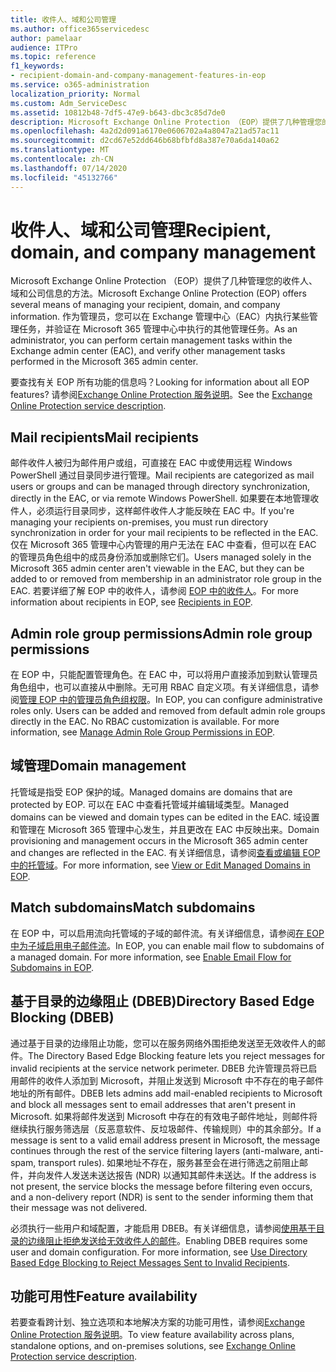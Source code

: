 ```yaml
---
title: 收件人、域和公司管理
ms.author: office365servicedesc
author: pamelaar
audience: ITPro
ms.topic: reference
f1_keywords:
- recipient-domain-and-company-management-features-in-eop
ms.service: o365-administration
localization_priority: Normal
ms.custom: Adm_ServiceDesc
ms.assetid: 10812b48-7df5-47e9-b643-dbc3c85d7de0
description: Microsoft Exchange Online Protection （EOP）提供了几种管理您的收件人、域和公司信息的方法。 作为管理员，您可以在 Exchange 管理中心（EAC）内执行某些管理任务，并验证在 Microsoft 365 管理中心中执行的其他管理任务。
ms.openlocfilehash: 4a2d2d091a6170e0606702a4a8047a21ad57ac11
ms.sourcegitcommit: d2cd67e52dd646b68bfbfd8a387e70a6da140a62
ms.translationtype: MT
ms.contentlocale: zh-CN
ms.lasthandoff: 07/14/2020
ms.locfileid: "45132766"
---
```

# <a name="recipient-domain-and-company-management"></a><span data-ttu-id="568eb-104">收件人、域和公司管理</span><span class="sxs-lookup"><span data-stu-id="568eb-104">Recipient, domain, and company management</span></span>

<span data-ttu-id="568eb-105">Microsoft Exchange Online Protection （EOP）提供了几种管理您的收件人、域和公司信息的方法。</span><span class="sxs-lookup"><span data-stu-id="568eb-105">Microsoft Exchange Online Protection (EOP) offers several means of managing your recipient, domain, and company information.</span></span> <span data-ttu-id="568eb-106">作为管理员，您可以在 Exchange 管理中心（EAC）内执行某些管理任务，并验证在 Microsoft 365 管理中心中执行的其他管理任务。</span><span class="sxs-lookup"><span data-stu-id="568eb-106">As an administrator, you can perform certain management tasks within the Exchange admin center (EAC), and verify other management tasks performed in the Microsoft 365 admin center.</span></span>
  
<span data-ttu-id="568eb-107">要查找有关 EOP 所有功能的信息吗？</span><span class="sxs-lookup"><span data-stu-id="568eb-107">Looking for information about all EOP features?</span></span> <span data-ttu-id="568eb-108">请参阅[Exchange Online Protection 服务说明](exchange-online-protection-service-description.md)。</span><span class="sxs-lookup"><span data-stu-id="568eb-108">See the [Exchange Online Protection service description](exchange-online-protection-service-description.md).</span></span>
  
## <a name="mail-recipients"></a><span data-ttu-id="568eb-109">Mail recipients</span><span class="sxs-lookup"><span data-stu-id="568eb-109">Mail recipients</span></span>

<span data-ttu-id="568eb-110">邮件收件人被归为邮件用户或组，可直接在 EAC 中或使用远程 Windows PowerShell 通过目录同步进行管理。</span><span class="sxs-lookup"><span data-stu-id="568eb-110">Mail recipients are categorized as mail users or groups and can be managed through directory synchronization, directly in the EAC, or via remote Windows PowerShell.</span></span> <span data-ttu-id="568eb-111">如果要在本地管理收件人，必须运行目录同步，这样邮件收件人才能反映在 EAC 中。</span><span class="sxs-lookup"><span data-stu-id="568eb-111">If you're managing your recipients on-premises, you must run directory synchronization in order for your mail recipients to be reflected in the EAC.</span></span> <span data-ttu-id="568eb-112">仅在 Microsoft 365 管理中心内管理的用户无法在 EAC 中查看，但可以在 EAC 的管理员角色组中的成员身份添加或删除它们。</span><span class="sxs-lookup"><span data-stu-id="568eb-112">Users managed solely in the Microsoft 365 admin center aren't viewable in the EAC, but they can be added to or removed from membership in an administrator role group in the EAC.</span></span> <span data-ttu-id="568eb-113">若要详细了解 EOP 中的收件人，请参阅 [EOP 中的收件人](https://go.microsoft.com/fwlink/p/?LinkId=280011)。</span><span class="sxs-lookup"><span data-stu-id="568eb-113">For more information about recipients in EOP, see [Recipients in EOP](https://go.microsoft.com/fwlink/p/?LinkId=280011).</span></span>
  
## <a name="admin-role-group-permissions"></a><span data-ttu-id="568eb-114">Admin role group permissions</span><span class="sxs-lookup"><span data-stu-id="568eb-114">Admin role group permissions</span></span>

<span data-ttu-id="568eb-p105">在 EOP 中，只能配置管理角色。在 EAC 中，可以将用户直接添加到默认管理员角色组中，也可以直接从中删除。无可用 RBAC 自定义项。有关详细信息，请参阅[管理 EOP 中的管理员角色组权限](https://go.microsoft.com/fwlink/p/?LinkId=282238)。</span><span class="sxs-lookup"><span data-stu-id="568eb-p105">In EOP, you can configure administrative roles only. Users can be added and removed from default admin role groups directly in the EAC. No RBAC customization is available. For more information, see [Manage Admin Role Group Permissions in EOP](https://go.microsoft.com/fwlink/p/?LinkId=282238).</span></span>
  
## <a name="domain-management"></a><span data-ttu-id="568eb-119">域管理</span><span class="sxs-lookup"><span data-stu-id="568eb-119">Domain management</span></span>

<span data-ttu-id="568eb-120">托管域是指受 EOP 保护的域。</span><span class="sxs-lookup"><span data-stu-id="568eb-120">Managed domains are domains that are protected by EOP.</span></span> <span data-ttu-id="568eb-121">可以在 EAC 中查看托管域并编辑域类型。</span><span class="sxs-lookup"><span data-stu-id="568eb-121">Managed domains can be viewed and domain types can be edited in the EAC.</span></span> <span data-ttu-id="568eb-122">域设置和管理在 Microsoft 365 管理中心发生，并且更改在 EAC 中反映出来。</span><span class="sxs-lookup"><span data-stu-id="568eb-122">Domain provisioning and management occurs in the Microsoft 365 admin center and changes are reflected in the EAC.</span></span> <span data-ttu-id="568eb-123">有关详细信息，请参阅[查看或编辑 EOP 中的托管域](https://go.microsoft.com/fwlink/p/?LinkId=282239)。</span><span class="sxs-lookup"><span data-stu-id="568eb-123">For more information, see [View or Edit Managed Domains in EOP](https://go.microsoft.com/fwlink/p/?LinkId=282239).</span></span>
  
## <a name="match-subdomains"></a><span data-ttu-id="568eb-124">Match subdomains</span><span class="sxs-lookup"><span data-stu-id="568eb-124">Match subdomains</span></span>

<span data-ttu-id="568eb-p107">在 EOP 中，可以启用流向托管域的子域的邮件流。有关详细信息，请参阅[在 EOP 中为子域启用电子邮件流](https://go.microsoft.com/fwlink/p/?LinkId=397213)。</span><span class="sxs-lookup"><span data-stu-id="568eb-p107">In EOP, you can enable mail flow to subdomains of a managed domain. For more information, see [Enable Email Flow for Subdomains in EOP](https://go.microsoft.com/fwlink/p/?LinkId=397213).</span></span> 
  
## <a name="directory-based-edge-blocking-dbeb"></a><span data-ttu-id="568eb-127">基于目录的边缘阻止 (DBEB)</span><span class="sxs-lookup"><span data-stu-id="568eb-127">Directory Based Edge Blocking (DBEB)</span></span>

<span data-ttu-id="568eb-128">通过基于目录的边缘阻止功能，您可以在服务网络外围拒绝发送至无效收件人的邮件。</span><span class="sxs-lookup"><span data-stu-id="568eb-128">The Directory Based Edge Blocking feature lets you reject messages for invalid recipients at the service network perimeter.</span></span> <span data-ttu-id="568eb-129">DBEB 允许管理员将已启用邮件的收件人添加到 Microsoft，并阻止发送到 Microsoft 中不存在的电子邮件地址的所有邮件。</span><span class="sxs-lookup"><span data-stu-id="568eb-129">DBEB lets admins add mail-enabled recipients to Microsoft and block all messages sent to email addresses that aren't present in Microsoft.</span></span> <span data-ttu-id="568eb-130">如果将邮件发送到 Microsoft 中存在的有效电子邮件地址，则邮件将继续执行服务筛选层（反恶意软件、反垃圾邮件、传输规则）中的其余部分。</span><span class="sxs-lookup"><span data-stu-id="568eb-130">If a message is sent to a valid email address present in Microsoft, the message continues through the rest of the service filtering layers (anti-malware, anti-spam, transport rules).</span></span> <span data-ttu-id="568eb-131">如果地址不存在，服务甚至会在进行筛选之前阻止邮件，并向发件人发送未送达报告 (NDR) 以通知其邮件未送达。</span><span class="sxs-lookup"><span data-stu-id="568eb-131">If the address is not present, the service blocks the message before filtering even occurs, and a non-delivery report (NDR) is sent to the sender informing them that their message was not delivered.</span></span> 
  
<span data-ttu-id="568eb-p109">必须执行一些用户和域配置，才能启用 DBEB。有关详细信息，请参阅[使用基于目录的边缘阻止拒绝发送给无效收件人的邮件](https://go.microsoft.com/fwlink/p/?LinkId=390676)。</span><span class="sxs-lookup"><span data-stu-id="568eb-p109">Enabling DBEB requires some user and domain configuration. For more information, see [Use Directory Based Edge Blocking to Reject Messages Sent to Invalid Recipients](https://go.microsoft.com/fwlink/p/?LinkId=390676).</span></span>
  
## <a name="feature-availability"></a><span data-ttu-id="568eb-134">功能可用性</span><span class="sxs-lookup"><span data-stu-id="568eb-134">Feature availability</span></span>

<span data-ttu-id="568eb-135">若要查看跨计划、独立选项和本地解决方案的功能可用性，请参阅[Exchange Online Protection 服务说明](exchange-online-protection-service-description.md)。</span><span class="sxs-lookup"><span data-stu-id="568eb-135">To view feature availability across plans, standalone options, and on-premises solutions, see [Exchange Online Protection service description](exchange-online-protection-service-description.md).</span></span>
